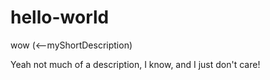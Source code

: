 # hello-world
wow (&lt;--myShortDescription)

Yeah not much of a description, I know, and I just don't care!
